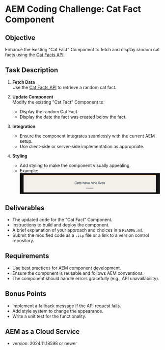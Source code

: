 # AEM Coding Challenge: Cat Fact Component

## Objective
Enhance the existing "Cat Fact" Component to fetch and display random cat facts using the [Cat Facts API](https://publicapis.io/cat-facts-api).

## Task Description
1. **Fetch Data**  
   Use the [Cat Facts API](https://publicapis.io/cat-facts-api) to retrieve a random cat fact.

2. **Update Component**  
   Modify the existing "Cat Fact" Component to:
    - Display the random Cat Fact.
    - Display the date the fact was created below the fact.

3. **Integration**
   - Ensure the component integrates seamlessly with the current AEM setup.
   - Use client-side or server-side implementation as appropriate.

4. **Styling**
   - Add styling to make the component visually appealing.
   - Example: ![img.png](img.png)

## Deliverables
- The updated code for the "Cat Fact" Component.
- Instructions to build and deploy the component.
- A brief explanation of your approach and choices in a `README.md`.
- Submit the modified code as a `.zip` file or a link to a version control repository.

## Requirements
- Use best practices for AEM component development.
- Ensure the component is reusable and follows AEM conventions.
- The component should handle errors gracefully (e.g., API unavailability).

## Bonus Points
- Implement a fallback message if the API request fails.
- Add style system to change the appearance.
- Write a unit test for the functionality.

## AEM as a Cloud Service
- version: 2024.11.18598 or newer

